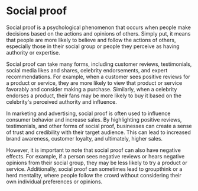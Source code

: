 # Social proof

Social proof is a psychological phenomenon that occurs when people make decisions based on the actions and opinions of others. Simply put, it means that people are more likely to believe and follow the actions of others, especially those in their social group or people they perceive as having authority or expertise.

Social proof can take many forms, including customer reviews, testimonials, social media likes and shares, celebrity endorsements, and expert recommendations. For example, when a customer sees positive reviews for a product or service, they are more likely to view that product or service favorably and consider making a purchase. Similarly, when a celebrity endorses a product, their fans may be more likely to buy it based on the celebrity's perceived authority and influence.

In marketing and advertising, social proof is often used to influence consumer behavior and increase sales. By highlighting positive reviews, testimonials, and other forms of social proof, businesses can create a sense of trust and credibility with their target audience. This can lead to increased brand awareness, customer loyalty, and ultimately, higher sales.

However, it is important to note that social proof can also have negative effects. For example, if a person sees negative reviews or hears negative opinions from their social group, they may be less likely to try a product or service. Additionally, social proof can sometimes lead to groupthink or a herd mentality, where people follow the crowd without considering their own individual preferences or opinions.
